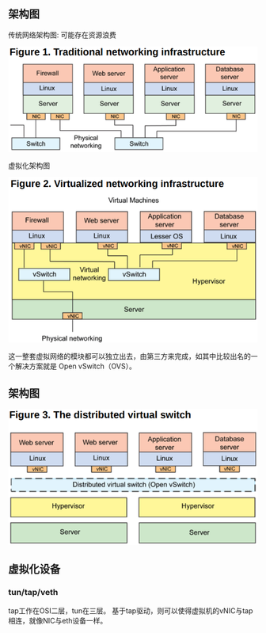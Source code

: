 ## 架构图
传统网络架构图: 
可能存在资源浪费  

![传统网络架构](../asset/tradition.png)



虚拟化架构图

![虚拟化架构](../asset/vm-struct.png)

这一整套虚拟网络的模块都可以独立出去，由第三方来完成，如其中比较出名的一个解决方案就是 Open vSwitch（OVS）。

## 架构图

![虚拟化架构](../asset/OpenVSwitch.png)

## 虚拟化设备

### tun/tap/veth
tap工作在OSI二层，tun在三层。
基于tap驱动，则可以使得虚拟机的vNIC与tap相连，就像NIC与eth设备一样。